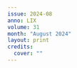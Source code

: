 ```yaml
---
issue: 2024-08
anno: LIX
volume: 31
month: "August 2024"
layout: print
credits:
  cover: ""
---
```

